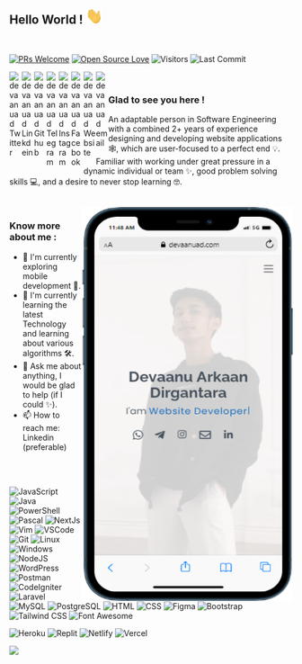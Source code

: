 <!-- <p  align="center"><img src = "https://github.com/devaanuad/devaanuad/blob/master/assets/bg-dep.jpeg" height="400px" width="1013px"></p>

 -->

## Hello World ! <img src="https://raw.githubusercontent.com/devaanuad/devaanuad/master/assets/gifs/Hi.gif" width="30px"></h2>
<br />

[![PRs Welcome](https://img.shields.io/badge/PRs-welcome-brightgreen.svg?style=flat&logo=github)](https://github.com/devaanuad)
[![Open Source Love](https://badges.frapsoft.com/os/v2/open-source.svg?v=103)](https://github.com/devaanuad)
<img alt="Visitors" src="https://komarev.com/ghpvc/?username=devaanuad&style=flat&labelColor=black&logo=github&label=PROFILE+VIEWS&color=29bf12"/>
<img alt="Last Commit" src="https://img.shields.io/github/last-commit/devaanuad/devaanuad?logo=markdown&label=LAST+UPDATE&color=29bf12&style=flat">
 

<a href="https://twitter.com/devaanuad">
  <img align="left" alt="devaanuad Twitter" width="22px" src="https://cdn.jsdelivr.net/npm/simple-icons@v3/icons/twitter.svg" />
</a>
<a href="https://www.linkedin.com/in/devaanuad/">
  <img align="left" alt="devaanuad Linkdein" width="22px" src="https://cdn.jsdelivr.net/npm/simple-icons@v3/icons/linkedin.svg" />
</a>
<a href="https://github.com/devaanuad">
  <img align="left" alt="devaanuad Github" width="22px" src="https://cdn.jsdelivr.net/npm/simple-icons@v3/icons/github.svg" />
</a>
<a href="https://t.me/devaanuad">
  <img align="left" alt="devaanuad Telegram" width="22px" src="https://cdn.jsdelivr.net/npm/simple-icons@v3/icons/telegram.svg" />
</a>
<a href="https://instagram.com/devaanuad/">
  <img align="left" alt="devaanuad Instagram" width="22px" src="https://cdn.jsdelivr.net/npm/simple-icons@v3/icons/instagram.svg" />
</a>
<a href="https://www.facebook.com/devaanuad/">
  <img align="left" alt="devaanuad Facebook" width="22px" src="https://cdn.jsdelivr.net/npm/simple-icons@v3/icons/facebook.svg" />
</a>
<a href="https://www.devaanuad.com/">
  <img align="left" alt="devaanuad Website" width="22px" src="https://cdn.jsdelivr.net/npm/simple-icons@3.13.0/icons/googlechrome.svg" />
</a>
<a href="mailto:arkaandevaanu@gmail.com">
  <img align="left" alt="devaanuad email" width="22px" src="https://cdn.jsdelivr.net/npm/simple-icons@3.13.0/icons/gmail.svg" />
</a>
<!-- <a href="https://www.hackerrank.com/devaanuad/">
  <img align="left" alt="Reeha's Hackerrank" width="22px" src="https://cdn.jsdelivr.net/npm/simple-icons@v3/icons/hackerrank.svg" />
</a>-->

<br />

### Glad to see you here !
An adaptable person in Software Engineering with a combined 2+ years of experience designing and developing website applications 🕸️, which are user-focused to a perfect end 💡. Familiar with working under great pressure in a dynamic individual or team ✨, good problem solving skills 💻, and a desire to never stop learning 🤓.

<br />

<!-- <img align="right" height="250" width="375" alt="GIF" src="https://raw.githubusercontent.com/devaanuad/devaanuad/master/assets/gifs/coder.gif" /> -->
<img align="right" height="700" width="375" alt="GIF" src="https://github.com/devaanuad/devaanuad/blob/master/assets/mobile.png" />


### Know more about me :

- 🔭 I'm currently exploring mobile development 🚀.
- 🌱 I'm currently learning the latest Technology and learning about various algorithms 🛠.
- 💬 Ask me about anything, I would be glad to help (if I could ✨).
- 📫 How to reach me: Linkedin (preferable)
<!-- - ⚡ Fun fact: <a href = "https://www.theatlantic.com/science/archive/2017/11/how-the-zombie-fungus-takes-over-ants-bodies-to-control-their-minds/545864/#:~:text=And%20its%20body%20belongs%20to,ascend%20a%20nearby%20plant%20stem."> Some fungi create zombies, then control their minds </a> -->

<br>
<br>

<!-- ![C](https://img.shields.io/badge/C%20-%23E34F26.svg?&style=for-the-badge&logo=C&logoColor=white)
![C++](https://img.shields.io/badge/c++%20-%2300599C.svg?&style=for-the-badge&logo=c%2B%2B&ogoColor=white)
![Python](https://img.shields.io/badge/python%20-%23E34F26.svg?&style=for-the-badge&logo=python&ogoColor=white)
![Haskell](https://img.shields.io/badge/Haskell%20-%2300599C.svg?&style=for-the-badge&logo=haskell&ogoColor=white) -->
<!-- ![Shell Script](https://img.shields.io/badge/shell_script-%23121011.svg?style=for-the-badge&logo=gnu-bash&logoColor=white)
![Markdown](https://img.shields.io/badge/markdown-%23000000.svg?style=for-the-badge&logo=markdown&logoColor=white)
![LaTEX](https://img.shields.io/badge/LaTeX-47A141?style=for-the-badge&logo=LaTeX&logoColor=white) -->
<!-- ![NumPy](https://img.shields.io/badge/numpy-%23013243.svg?style=for-the-badge&logo=numpy&logoColor=white)
![Numba](https://img.shields.io/badge/Numba-00A3E0?style=for-the-badge&logo=Numba&logoColor=white)
![Pandas](https://img.shields.io/badge/pandas-%23150458.svg?style=for-the-badge&logo=pandas&logoColor=white)
![Jupyter](https://img.shields.io/badge/Jupyter-F37626.svg?&style=for-the-badge&logo=Jupyter&logoColor=white)
![Plotly](https://img.shields.io/badge/Plotly-239120?style=for-the-badge&logo=plotly&logoColor=white)
![SciPy](https://img.shields.io/badge/SciPy-%230C55A5.svg?style=for-the-badge&logo=scipy&logoColor=%white)
![Google Analytics](https://img.shields.io/badge/Google%20Analytics-E37400?style=for-the-badge&logo=google%20analytics&logoColor=white)
![scikit-learn](https://img.shields.io/badge/scikit--learn-%23F7931E.svg?style=for-the-badge&logo=scikit-learn&logoColor=white)
![Keras](https://img.shields.io/badge/Keras-D00000?style=for-the-badge&logo=Keras&logoColor=white) -->
![JavaScript](https://img.shields.io/badge/javascript-%23323330.svg?style=for-the-badge&logo=javascript&logoColor=%23F7DF1E)
![Java](https://img.shields.io/badge/java-%23ED8B00.svg?style=for-the-badge&logo=java&logoColor=white)
![PowerShell](https://img.shields.io/badge/PowerShell-5391FE?style=for-the-badge&logo=PowerShell&logoColor=white)
![Pascal](https://img.shields.io/badge/FreePascal-39438E?style=for-the-badge&logo=FreePascal&logoColor=white)
![NextJs](https://img.shields.io/badge/Next.js-006262?style=for-the-badge&logo=Next.Js&logoColor=white)
![Vim](https://img.shields.io/badge/-VIM-2B9348?style=for-the-badge&logo=vim)
![VSCode](https://img.shields.io/badge/-vscode-00a8e8?style=for-the-badge&logo=visual-studio-code)
![Git](https://img.shields.io/badge/git%20-%23F05033.svg?&style=for-the-badge&logo=git&logoColor=white)
![Linux](https://img.shields.io/badge/-linux-772953?style=for-the-badge&logo=linux)
![Windows](https://img.shields.io/badge/-Windows-275D2B?style=for-the-badge&logo=windows)
![NodeJS](https://img.shields.io/badge/node.js-6DA55F?style=for-the-badge&logo=node.js&logoColor=white)
![WordPress](https://img.shields.io/badge/WordPress-%23117AC9.svg?style=for-the-badge&logo=WordPress&logoColor=white)
![Postman](https://img.shields.io/badge/Postman-FF6C37?style=for-the-badge&logo=postman&logoColor=white)
![CodeIgniter](https://img.shields.io/badge/CodeIgniter-F07427?style=for-the-badge&logo=CodeIgniter&logoColor=white)
![Laravel](https://img.shields.io/badge/Laravel-F9322C?style=for-the-badge&logo=Laravel&logoColor=white)
![MySQL](https://img.shields.io/badge/MySQL-00000F?style=for-the-badge&logo=mysql&logoColor=white)
![PostgreSQL](https://img.shields.io/badge/PostgreSQL-275D2B?style=for-the-badge&logo=postgresql&logoColor=white)
![HTML](https://img.shields.io/badge/html%20-%23E34F26.svg?&style=for-the-badge&logo=html5&logoColor=white)
![CSS](https://img.shields.io/badge/css%20-%231572B6.svg?&style=for-the-badge&logo=css3&logoColor=white)
![Figma](https://img.shields.io/badge/Figma-F24E1E?style=for-the-badge&logo=figma&logoColor=white)
![Bootstrap](https://img.shields.io/badge/bootstrap-%23563D7C.svg?style=for-the-badge&logo=bootstrap&logoColor=white)
![Tailwind CSS](https://img.shields.io/badge/Tailwind_CSS-38B2AC?style=for-the-badge&logo=tailwind-css&logoColor=white)
![Font Awesome](https://img.shields.io/badge/Font_Awesome-339AF0?style=for-the-badge&logo=fontawesome&logoColor=white)

![Heroku](https://img.shields.io/badge/Heroku-430098?style=for-the-badge&logo=heroku&logoColor=white)
![Replit](https://img.shields.io/badge/replit-667881?style=for-the-badge&logo=replit&logoColor=white)
![Netlify](https://img.shields.io/badge/netlify-%23000000.svg?style=for-the-badge&logo=netlify&logoColor=#00C7B7)
![Vercel](https://img.shields.io/badge/vercel-333333?style=for-the-badge&logo=vercel&logoColor=white)



<!-- ![Django](https://img.shields.io/badge/django-%23092E20.svg?style=for-the-badge&logo=django&logoColor=white)
![FastAPI](https://img.shields.io/badge/FastAPI-005571?style=for-the-badge&logo=fastapi) -->


<!-- ![MongoDB](https://img.shields.io/badge/MongoDB-%234ea94b.svg?style=for-the-badge&logo=mongodb&logoColor=white)![ElasticSearch](https://img.shields.io/badge/-ElasticSearch-005571?style=for-the-badge&logo=elasticsearch)<!-- ![ApacheCassandra](https://img.shields.io/badge/cassandra-%231287B1.svg?style=for-the-badge&logo=apache-cassandra&logoColor=white) -->

<!-- ![Materialize CSS](https://img.shields.io/badge/-materialize--css-ff69b4?style=for-the-badge&logo=materialize--css&logoColor=white) -->



<!-- INI RANK -->
<p align=""><img width="50%" src="https://github-readme-stats.vercel.app/api?username=devaanuad&show_icons=true" /></p>

<!-- <img align="center" src="https://github-readme-stats.vercel.app/api/top-langs/?username=syedareehaquasar&theme=radical&hide_langs_below=1" /> -->
<!-- 
<p align=""> <img src="https://octodex.github.com/images/nyantocat.gif" height="160px" width="160px"> <img src="https://octodex.github.com/images/daftpunktocat-thomas.gif" height="160px" width="160px"> <img src="https://octodex.github.com/images/Robotocat.png" height="160px" width="160px">   <img src="https://octodex.github.com/images/daftpunktocat-guy.gif" height="160px" width="160px"> <img src="https://octodex.github.com/images/boxertocat_octodex.jpg" height="160px" width="160px"> </p> -->

<!-- **Visitors Count**  
![VisitorCount](https://profile-counter.glitch.me/{devaanuad}/count.svg) -->

<!-- https://cdn4.iconfinder.com/data/icons/logos-and-brands/512/189_Kaggle_logo_logos-512 

<img src="https://octodex.github.com/images/momtocat.png" height="160px" width="160px">
<img src="https://octodex.github.com/images/twenty-percent-cooler-octocat.png" height="160px" width="160px">
<img src="https://octodex.github.com/images/saritocat.png" height="160px" width="160px">
-->

<!-- <h3>🏆 Github Profile Trophy</h3>
<p align="">
<a href="https://github.com/devaanuad">
  <img width=800 src="https://github-profile-trophy.vercel.app/?username=devaanuad&column=8&theme=gruvbox&no-frame=true"/>
</a>
  </p> -->

<!-- [![GitHub Streak](https://github-readme-streak-stats.herokuapp.com?user=devaanuad&theme=dracula&date_format=M%20j%5B%2C%20Y%5D)](https://git.io/streak-stats) -->

<!-- ![My github activity graph](https://activity-graph.herokuapp.com/graph?username=devaanuad&theme=dracula&custom_title=My%20Commits%20Graph%20&hide_border=true) -->
